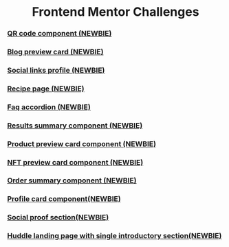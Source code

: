 <h1 align="center"> Frontend Mentor Challenges </h1>

### [QR code component (NEWBIE)](https://github.com/UPinar/frontend_mentor/tree/main/qr-code-component)

### [Blog preview card (NEWBIE)](https://github.com/UPinar/frontend_mentor/tree/main/blog-preview-card)

### [Social links profile (NEWBIE)](https://github.com/UPinar/frontend_mentor/tree/main/social-links-profile)

### [Recipe page (NEWBIE)](https://github.com/UPinar/frontend_mentor/tree/main/recipe-page)

### [Faq accordion (NEWBIE)](https://github.com/UPinar/frontend_mentor/tree/main/faq-accordion)

### [Results summary component (NEWBIE)](https://github.com/UPinar/frontend_mentor/tree/main/results-summary-component)

### [Product preview card component (NEWBIE)](https://github.com/UPinar/frontend_mentor/tree/main/product-preview-card-component)

### [NFT preview card component (NEWBIE)](https://github.com/UPinar/frontend_mentor/tree/main/nft-preview-card-component)

### [Order summary component (NEWBIE)](https://github.com/UPinar/frontend_mentor/tree/main/order-summary-component)

### [Profile card component(NEWBIE)](https://github.com/UPinar/frontend_mentor/tree/main/profile-card-component)

### [Social proof section(NEWBIE)](https://github.com/UPinar/frontend_mentor/tree/main/social-proof-section)

### [Huddle landing page with single introductory section(NEWBIE)](https://github.com/UPinar/frontend_mentor/tree/main/huddle-landing-page-with-single-introductory-section)
